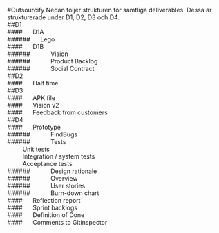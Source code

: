 #Outsourcify
Nedan följer strukturen för samtliga deliverables. Dessa är strukturerade under D1, D2, D3 och D4. <br />
##D1<br />
####&nbsp;&nbsp;&nbsp;&nbsp;&nbsp;&nbsp;D1A<br />
######&nbsp;&nbsp;&nbsp;&nbsp;&nbsp;&nbsp;Lego<br />
####&nbsp;&nbsp;&nbsp;&nbsp;&nbsp;&nbsp;D1B<br />
######&nbsp;&nbsp;&nbsp;&nbsp;&nbsp;&nbsp;&nbsp;&nbsp;&nbsp;&nbsp;&nbsp;&nbsp;Vision<br />
######&nbsp;&nbsp;&nbsp;&nbsp;&nbsp;&nbsp;&nbsp;&nbsp;&nbsp;&nbsp;&nbsp;&nbsp;Product Backlog<br />
######&nbsp;&nbsp;&nbsp;&nbsp;&nbsp;&nbsp;&nbsp;&nbsp;&nbsp;&nbsp;&nbsp;&nbsp;Social Contract<br />
##D2<br />
####&nbsp;&nbsp;&nbsp;&nbsp;&nbsp;&nbsp;Half time<br />
##D3<br />
####&nbsp;&nbsp;&nbsp;&nbsp;&nbsp;&nbsp;APK file<br />
####&nbsp;&nbsp;&nbsp;&nbsp;&nbsp;&nbsp;Vision v2<br />
####&nbsp;&nbsp;&nbsp;&nbsp;&nbsp;&nbsp;Feedback from customers<br />
##D4<br />
####&nbsp;&nbsp;&nbsp;&nbsp;&nbsp;&nbsp;Prototype<br />
######&nbsp;&nbsp;&nbsp;&nbsp;&nbsp;&nbsp;&nbsp;&nbsp;&nbsp;&nbsp;&nbsp;&nbsp;FindBugs<br />
######&nbsp;&nbsp;&nbsp;&nbsp;&nbsp;&nbsp;&nbsp;&nbsp;&nbsp;&nbsp;&nbsp;&nbsp;Tests<br />
&nbsp;&nbsp;&nbsp;&nbsp;&nbsp;&nbsp;&nbsp;&nbsp;&nbsp;Unit tests<br />
&nbsp;&nbsp;&nbsp;&nbsp;&nbsp;&nbsp;&nbsp;&nbsp;&nbsp;Integration / system tests<br />
&nbsp;&nbsp;&nbsp;&nbsp;&nbsp;&nbsp;&nbsp;&nbsp;&nbsp;Acceptance tests<br />
######&nbsp;&nbsp;&nbsp;&nbsp;&nbsp;&nbsp;&nbsp;&nbsp;&nbsp;&nbsp;&nbsp;&nbsp;Design rationale<br />
######&nbsp;&nbsp;&nbsp;&nbsp;&nbsp;&nbsp;&nbsp;&nbsp;&nbsp;&nbsp;&nbsp;&nbsp;Overview<br />
######&nbsp;&nbsp;&nbsp;&nbsp;&nbsp;&nbsp;&nbsp;&nbsp;&nbsp;&nbsp;&nbsp;&nbsp;User stories<br />
######&nbsp;&nbsp;&nbsp;&nbsp;&nbsp;&nbsp;&nbsp;&nbsp;&nbsp;&nbsp;&nbsp;&nbsp;Burn-down chart<br />
####&nbsp;&nbsp;&nbsp;&nbsp;&nbsp;&nbsp;Reflection report<br />
####&nbsp;&nbsp;&nbsp;&nbsp;&nbsp;&nbsp;Sprint backlogs<br />
####&nbsp;&nbsp;&nbsp;&nbsp;&nbsp;&nbsp;Definition of Done<br />
####&nbsp;&nbsp;&nbsp;&nbsp;&nbsp;&nbsp;Comments to Gitinspector


